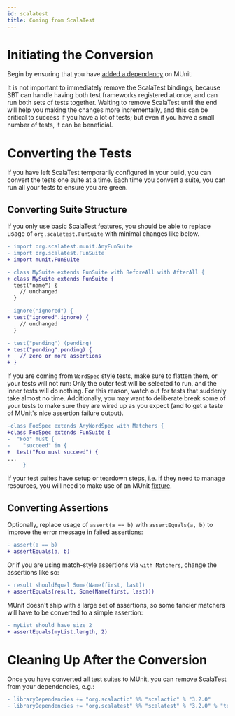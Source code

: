 ```yaml
---
id: scalatest
title: Coming from ScalaTest
---
```


# Initiating the Conversion

Begin by ensuring that you have
[added a dependency](./getting-started.html#quick-start) on MUnit.

It is not important to immediately remove the ScalaTest bindings, because SBT
can handle having both test frameworks registered at once, and can run both sets
of tests together. Waiting to remove ScalaTest until the end will help you
making the changes more incrementally, and this can be critical to success if
you have a lot of tests; but even if you have a small number of tests, it can be
beneficial.

# Converting the Tests

If you have left ScalaTest temporarily configured in your build, you can convert
the tests one suite at a time. Each time you convert a suite, you can run all
your tests to ensure you are green.

## Converting Suite Structure

If you only use basic ScalaTest features, you should be able to replace usage of
`org.scalatest.FunSuite` with minimal changes like below.

```diff
- import org.scalatest.munit.AnyFunSuite
- import org.scalatest.FunSuite
+ import munit.FunSuite

- class MySuite extends FunSuite with BeforeAll with AfterAll {
+ class MySuite extends FunSuite {
  test("name") {
    // unchanged
  }

- ignore("ignored") {
+ test("ignored".ignore) {
    // unchanged
  }

- test("pending") (pending)
+ test("pending".pending) {
+   // zero or more assertions
+ }
```

If you are coming from `WordSpec` style tests, make sure to flatten them, or your tests
will not run: Only the outer test will be selected to run, and the inner tests will do
nothing. For this reason, watch out for tests that suddenly take almost no time.
Additionally, you may want to deliberate break some of your tests to make sure
they are wired up as you expect (and to get a taste of MUnit's nice assertion
failure output).

```diff
-class FooSpec extends AnyWordSpec with Matchers {
+class FooSpec extends FunSuite {
-  "Foo" must {
-    "succeed" in {
+  test("Foo must succeed") {
...
-    }

```

If your test suites have setup or teardown steps, i.e. if they need to manage
resources, you will need to make use of an MUnit [fixture](./fixtures.html).

## Converting Assertions

Optionally, replace usage of `assert(a == b)` with `assertEquals(a, b)` to
improve the error message in failed assertions:

```diff
- assert(a == b)
+ assertEquals(a, b)
```

Or if you are using match-style assertions via `with Matchers`, change the
assertions like so:

```diff
- result shouldEqual Some(Name(first, last))
+ assertEquals(result, Some(Name(first, last)))
```

MUnit doesn't ship with a large set of assertions, so some fancier matchers will
have to be converted to a simple assertion:

```diff
- myList should have size 2
+ assertEquals(myList.length, 2)
```

# Cleaning Up After the Conversion

Once you have converted all test suites to MUnit, you can remove ScalaTest from
your dependencies, e.g.:

```diff
- libraryDependencies += "org.scalactic" %% "scalactic" % "3.2.0"
- libraryDependencies += "org.scalatest" %% "scalatest" % "3.2.0" % "test"
```
